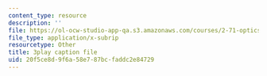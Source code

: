 ```yaml
---
content_type: resource
description: ''
file: https://ol-ocw-studio-app-qa.s3.amazonaws.com/courses/2-71-optics-spring-2009/20f5ce8d9f6a58e787bcfaddc2e84729_VHIJPHqwV_0.vtt
file_type: application/x-subrip
resourcetype: Other
title: 3play caption file
uid: 20f5ce8d-9f6a-58e7-87bc-faddc2e84729
---
```


